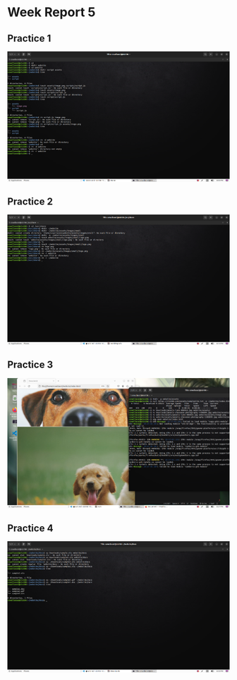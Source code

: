 # Week Report 5

## Practice 1
![p1](p1wr5.png)
## Practice 2
![p2](p2wr5.png)
## Practice 3
![p3](p3wr5.png)
## Practice 4
![p4](p4wr5.png)
